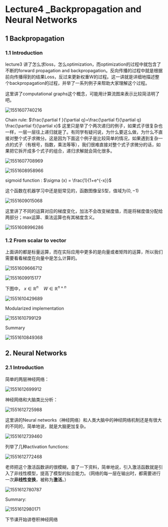 # Lecture4 _Backpropagation and Neural Networks

## 1 Backpropagation

### 1.1 Introduction

lecture3 讲了怎么求loss，怎么optimization，而optimization的过程中就包含了不断的forward propagation and backpropagation。反向传播的过程中就是根据前向传播得到的结果Loss，反过来更新权重W的过程。这一讲就是详细地描述整个backpropagation的过程，并举了一系列例子来帮助大家理解这个过程。

这里讲了computational graphs这个概念，可能用计算流图来表示比较简洁明了吧。

![1551607740216](assets/1551607740216.png)

Chain rule: $\frac{\partial f }{\partial q}=\frac{\partial f}{\partial q} \frac{\partial f}{\partial x}$  这里只是举了个两次递归的例子，如果式子很复杂也一样，一层一层往上递归就是了。有同学有疑问说，为什么要这么做，为什么不直接对整个式子求微分。这是因为下面这个例子是比较简单的情况，如果遇到复杂一点的式子（有根号，指数，乘法等等），我们很难直接对整个式子求微分的话，如果把它拆开成多个式子的组合，递归求解就会简化很多。

![1551607708969](assets/1551607708969.png)

![1551608958966](assets/1551608958966.png)

sigmoid function : $\sigma (x) = \frac{1}{1+e^{-x}}$ 

这个函数在机器学习中还是挺常见的，函数图像呈S型，值域为$(0,-1)$ 

![1551609015068](assets/1551609015068.png)

这里讲了不同的运算对应的梯度变化，加法不会改变梯度值，而是将梯度值分配给两部分；max运算、乘法运算也有其梯度含义。

![1551608996286](assets/1551608996286.png)

### 1.2 From scalar to vector

上面讲的都是标量运算，而在实际应用中更多的是向量或者矩阵的运算，所以我们需要看看梯度在向量中是怎么计算的。

![1551609666712](assets/1551609666712.png)

![1551609915177](assets/1551609915177.png)

下图中， $x\in \mathbb R^n \quad W \in \mathbb R^{n\times n}​$  

![1551610429689](assets/1551610429689.png)

Modularized implementation

![1551610799129](assets/1551610799129.png)

Summary

![1551610849368](assets/1551610849368.png)

## 2. Neural Networks

### 2.1 Introduction

简单的两层神经网络：

![1551612699912](assets/1551612699912.png)

神经网络和大脑类比分析：

![1551612725988](assets/1551612725988.png)

这里讲的Neural networks（神经网络）和人类大脑中的神经网络机制还是有很大的不同的，简单地说，就是大脑更加复杂。

![1551612739460](assets/1551612739460.png)

列举了几种activation functions:

![1551612772468](assets/1551612772468.png)

老师把这个激活函数讲的很模糊，查了一下资料，简单地说，引入激活函数就是引入了非线性模型，提高了模型的拟合能力。（网络的每一层在输出时，都需要进行一次**非线性变换**，被称为**激活**。）

![1551612780787](assets/1551612780787.png)

Summary:

![1551612980171](assets/1551612980171.png)



下节课开始讲卷积神经网络